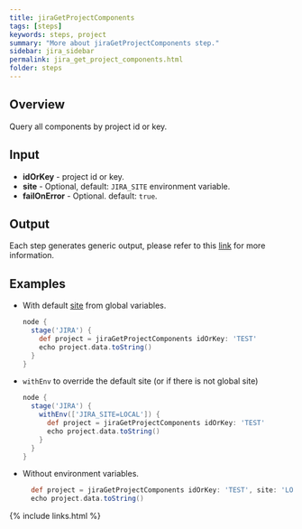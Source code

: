 ```yaml
---
title: jiraGetProjectComponents
tags: [steps]
keywords: steps, project
summary: "More about jiraGetProjectComponents step."
sidebar: jira_sidebar
permalink: jira_get_project_components.html
folder: steps
---
```


## Overview

Query all components by project id or key.

## Input

* **idOrKey** - project id or key.
* **site** - Optional, default: `JIRA_SITE` environment variable.
* **failOnError** - Optional. default: `true`.

## Output

Each step generates generic output, please refer to this [link](config.html#common-response--error-handling) for more information.

## Examples

* With default [site](config#environment-variables) from global variables.

  ```groovy
  node {
    stage('JIRA') {
      def project = jiraGetProjectComponents idOrKey: 'TEST'
      echo project.data.toString()
    }
  }
  ```
* `withEnv` to override the default site (or if there is not global site)

  ```groovy
  node {
    stage('JIRA') {
      withEnv(['JIRA_SITE=LOCAL']) {
        def project = jiraGetProjectComponents idOrKey: 'TEST'
        echo project.data.toString()
      }
    }
  }
  ```
* Without environment variables.

  ```groovy
    def project = jiraGetProjectComponents idOrKey: 'TEST', site: 'LOCAL'
    echo project.data.toString()
  ```

{% include links.html %}
